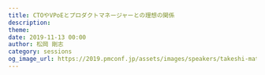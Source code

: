 ```yaml
---
title: CTOやVPoEとプロダクトマネージャーとの理想の関係
description: 
theme: 
date: 2019-11-13 00:00
author: 松岡 剛志
category: sessions
og_image_url: https://2019.pmconf.jp/assets/images/speakers/takeshi-matsuoka.png
---
```


